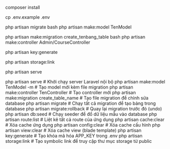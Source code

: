 composer install

cp .env.example .env

php artisan migrate
bash
php artisan make:model TenModel

php artisan make:migration create_tenbang_table
bash
php artisan make:controller Admin/CourseController

php artisan key:generate


php artisan storage:link

php artisan serve



php artisan serve  # Khởi chạy server Laravel nội bộ
php artisan make:model TenModel -m  # Tạo model mới kèm file migration
php artisan make:controller TenController  # Tạo controller mới
php artisan make:migration create_table_name  # Tạo file migration để chỉnh sửa database
php artisan migrate  # Chạy tất cả migration để tạo bảng trong database
php artisan migrate:rollback  # Quay lại migration trước đó (undo)
php artisan db:seed  # Chạy seeder để đổ dữ liệu mẫu vào database
php artisan route:list  # Liệt kê tất cả route của ứng dụng
php artisan cache:clear  # Xóa cache ứng dụng
php artisan config:clear  # Xóa cache cấu hình
php artisan view:clear  # Xóa cache view (blade template)
php artisan key:generate  # Tạo khóa mã hóa APP_KEY trong .env
php artisan storage:link  # Tạo symbolic link để truy cập thư mục storage từ public